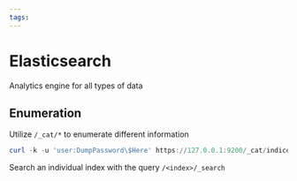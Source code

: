 ```yaml
---
tags:
---
```

# Elasticsearch

Analytics engine for all types of data

## Enumeration

Utilize `/_cat/*` to enumerate different information

```powershell
curl -k -u 'user:DumpPassword\$Here' https://127.0.0.1:9200/_cat/indices?v
```

Search an individual index with the query `/<index>/_search`
